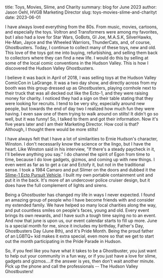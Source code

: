 title: Toys, Movies, Slime, and Charity
summary: blog for June 2023
author: Jason Oehl, HVGB Marketing Director
slug: toys-movies-slime-and-charityt
date: 2023-06-01

I have always loved everything from the 80s. From music, movies, cartoons, and especially the toys. Voltron and Transformers were among my favorites, but I also had a love for Star Wars, GoBots, GI Joe, M.A.S.K, SilverHawks, He-Man, Jayce and the Wheeled Warriors, ThunderCats, and, of course, Ghostbusters. Today, I continue to collect many of these toys, new and old. This love of the toys got me into buying, refurbishing, and selling them back to collectors where they can find a new life. I would do this by selling at some of the local comic conventions in the Hudson Valley. This is how I discovered the Hudson Valley Ghostbusters.

I believe it was back in April of 2018, I was selling toys at the Hudson Valley ComicCon in LaGrange. It was a two day show, and directly across from my booth was this group dressed up as Ghostbusters, playing cornhole next to their truck that was all decked out like the Ecto-1, and they were raising money for charity. I noticed they had a sign on their table stating that they were looking for recruits. I tend to be very shy, especially around new people, but towards the end of day two I realized how much fun they were having. I even saw one of them trying to walk around on stilts! It didn't go so well, but it was funny! So, I talked to them and got their information. Now it's five years later and I am their Marketing Director. How cool is that? Although, I thought there would be more stilts!

I have always felt that I have a lot of similarities to Ernie Hudson's character, Winston. I don't necessarily know the science or the lingo, but I have the heart. Like Winston said in his interview, "If there's a steady paycheck in it, I'll believe anything you say." I do channel the spirit of Egon from time to time, because I do love gadgets, gizmos, and coming up with new things. I even went as far as to get a car and Ectofy it, but not in the traditional sense. I took a 1984 Camaro and put Slimer on the doors and dubbed it the [Slime-1 Ecto Pursuit Vehicle]({filename}../pages/ecto_pursuit.markdown). I built my own portable containment unit and put it in the back. It's more of an undercover police cruiser design, but it does have the full complement of lights and sirens.

Being a Ghostbuster has changed my life in ways I never expected. I found an amazing group of people who I have become friends with and consider my extended family. We have helped so many local charities along the way, and put countless smiles on people's faces, young and old. Every event brings its own rewards, and I have such a tough time saying no to an event. And now that june is upon us, our event calendar starts to fill up more. June is a special month for me, since it includes my birthday, Father's Day, Ghostbusters Day (June 8th), and it's Pride Month. Being the proud father of an LGBTQ+ kid makes it extra special, even more so that we get to start out the month participating in the Pride Parade in Hudson.

So, if you feel like you have what it takes to be a Ghostbuster, you just want to help out your community in a fun way, or if you just have a love for slime, gadgets and gizmos....If the answer is yes, then don't wait another minute. Pick up the phone and call the professionals -- The Hudson Valley Ghostbusters!
